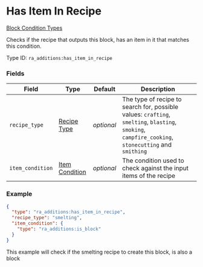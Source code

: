 # Has Item In Recipe
[Block Condition Types](../block_condition_types.md)

Checks if the recipe that outputs this block, has an item in it that matches this condition.

Type ID: `ra_additions:has_item_in_recipe`
### Fields
 | Field | Type | Default | Description | 
|---|---|---|---|
 | `recipe_type` | [Recipe Type](../data_types/recipe_type.md) | _optional_ | The type of recipe to search for, possible values: `crafting`, `smelting`, `blasting`, `smoking`, `campfire_cooking`, `stonecutting` and `smithing` | 
 | `item_condition` | [Item Condition](../item_condition_types.md) | _optional_ | The condition used to check against the input items of the recipe | 

### Example
```json
{
  "type": "ra_additions:has_item_in_recipe",
  "recipe_type": "smelting",
  "item_condition": {
    "type": "ra_additions:is_block"
  }
}
```
This example will check if the smelting recipe to create this block, is also a block
